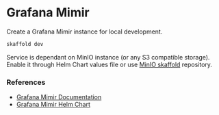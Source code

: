 # Grafana Mimir

Create a Grafana Mimir instance for local development.

```sh
skaffold dev
```

Service is dependant on MinIO instance (or any S3 compatible storage). Enable it through Helm Chart values file or use [MinIO skaffold](https://github.com/quazard/skaffold-minio) repository.

### References

* [Grafana Mimir Documentation](https://grafana.com/docs/mimir/latest/?pg=oss-mimir&plcmt=resources)
* [Grafana Mimir Helm Chart](https://github.com/grafana/mimir/tree/main/operations/helm/charts/mimir-distributed)
